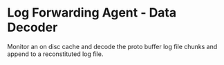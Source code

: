 # Log Forwarding Agent  - Data Decoder

Monitor an on disc cache and decode the proto buffer log file chunks and append
to a reconstituted log file.

